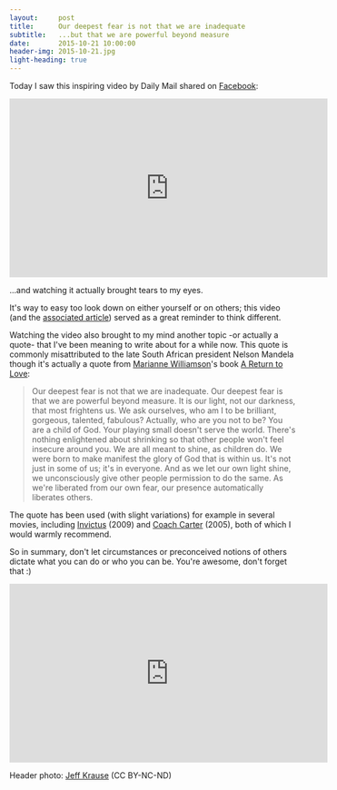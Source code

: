 ```yaml
---
layout:     post
title:      Our deepest fear is not that we are inadequate
subtitle:   ...but that we are powerful beyond measure
date:       2015-10-21 10:00:00
header-img: 2015-10-21.jpg
light-heading: true
---
```


Today I saw this inspiring video by Daily Mail shared on [Facebook](https://www.facebook.com/DailyMail/videos/1041382859254795/):

<div class="embed-responsive embed-responsive-16by9"><iframe allowfullscreen frameborder="0" width="560" height="315" scrolling="no" title="MailOnline Embed Player" src="http://www.dailymail.co.uk/embed/video/1212253.html"></iframe></div>

...and watching it actually brought tears to my eyes.

It's way to easy too look down on either yourself or on others; this video (and the [associated article](http://www.dailymail.co.uk/news/article-3226126/Is-real-Para-athletes-stun-gym-goers-Rio-Janeiro-challenge-perception.html)) served as a great reminder to think different.

Watching the video also brought to my mind another topic -or actually a quote- that I've been meaning to write about for a while now. This quote is commonly misattributed to the late South African president Nelson Mandela though it's actually a quote from [Marianne Williamson](https://en.wikipedia.org/wiki/Marianne_Williamson)'s book [A Return to Love](https://marianne.com/a-return-to-love/):

> Our deepest fear is not that we are inadequate. Our deepest fear is that we are powerful beyond measure. It is our light, not our darkness, that most frightens us. We ask ourselves, who am I to be brilliant, gorgeous, talented, fabulous? Actually, who are you not to be? You are a child of God. Your playing small doesn't serve the world. There's nothing enlightened about shrinking so that other people won't feel insecure around you. We are all meant to shine, as children do. We were born to make manifest the glory of God that is within us. It's not just in some of us; it's in everyone. And as we let our own light shine, we unconsciously give other people permission to do the same. As we're liberated from our own fear, our presence automatically liberates others.

The quote has been used (with slight variations) for example in several movies, including [Invictus](http://www.imdb.com/title/tt1057500/) (2009) and [Coach Carter](http://www.imdb.com/title/tt0393162/) (2005), both of which I would warmly recommend.

So in summary, don't let circumstances or preconceived notions of others dictate what you can do or who you can be. You're awesome, don't forget that :)

<iframe width="560" height="315" src="https://www.youtube.com/embed/8jhcxOhIMAQ" frameborder="0" allowfullscreen></iframe>

Header photo: [Jeff Krause](https://www.flickr.com/photos/jeffkrause/14408389822/in/photolist-nXdLjb-gsfenv-bXDEsS-yJVjVY-ace2g6-nEiqjH-hnwqti-oY9bNu-s8tSPh-r7P5FT-p6uRF6-sk48u3-da4huc-bWxcz-e7KaXL-ngzrDM-7QNm3i-fpA3Sn-qEDnvN-ssW1EM-dmCDQT-8QkY5X-35aDA1-mRaAK-dL8oUv-raz8Xe-5Egvcb-eg8sa8-8t9uRd-x3XGBC-9t55yq-dtJ8at-djDGwU-asJ318-8PsuyM-csv66o-dYMSv3-aGWSCc-xhEHdo-CRD91-siwSCf-3da2Re-ebd3P3-q66RjP-ec7Moz-6auouu-ed7W8J-4vFqea-58NkfH-fYysiy) (CC BY-NC-ND)